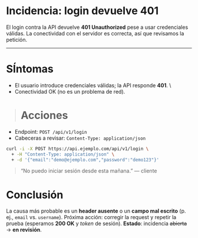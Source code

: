 
# Incidencia: login devuelve 401 

El login contra la API devuelve **401 Unauthorized** pese a usar credenciales válidas.
La conectividad con el servidor es correcta, así que revisamos la petición.

---
# SÍntomas
* El usuario introduce credenciales válidas; la API responde **401**. \
* Conectividad OK (no es un problema de red).

> # Acciones 

* Endpoint: ```POST /api/v1/login```
* Cabeceras a revisar: ```Content-Type: application/json```
``` bash
curl -i -X POST https://api.ejemplo.com/api/v1/login \
  + -H "Content-Type: application/json" \
  + -d '{"email":"demo@ejemplo.com","password":"demo123"}'
```
>“No puedo iniciar sesión desde esta mañana.” — cliente
# Conclusión 
La causa más probable es un **header ausente** o un **campo mal escrito** (p. ej., ```email``` vs. ```username```).
Próxima acción: corregir la request y repetir la prueba (esperamos **200 OK** y *token* de sesión).
**Estado**: incidencia ~~abierta~~ → **en revisión**.
